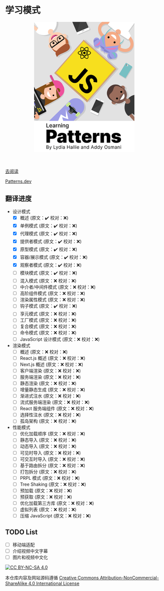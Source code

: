 # 学习模式

<img src="docs/public/images/cover.png" style="width: 320px;display:block;margin: 0 auto 50px;" />

[去阅读](https://xiaofuyesnew.github.io/learning-patterns/)

[Patterns.dev](https://patterns.dev)

## 翻译进度

- 设计模式
  - [x] 概述 (原文：✔️ 校对：❌)
  - [x] 单例模式 (原文：✔️ 校对：❌)
  - [x] 代理模式 (原文：✔️ 校对：❌)
  - [x] 提供者模式 (原文：✔️ 校对：❌)
  - [x] 原型模式 (原文：✔️ 校对：❌)
  - [x] 容器/展示模式 (原文：✔️ 校对：❌)
  - [x] 观察者模式 (原文：✔️ 校对：❌)
  - [ ] 模块模式 (原文：✔️ 校对：❌)
  - [ ] 混入模式 (原文：❌ 校对：❌)
  - [ ] 中介者/中间件模式 (原文：❌ 校对：❌)
  - [ ] 高阶组件模式 (原文：❌ 校对：❌)
  - [ ] 渲染属性模式 (原文：❌ 校对：❌)
  - [ ] 钩子模式 (原文：✔️ 校对：❌)
  - [ ] 享元模式 (原文：❌ 校对：❌)
  - [ ] 工厂模式 (原文：❌ 校对：❌)
  - [ ] 复合模式 (原文：❌ 校对：❌)
  - [ ] 命令模式 (原文：❌ 校对：❌)
  - [ ] JavaScript 设计模式 (原文：❌ 校对：❌)
- 渲染模式
  - [ ] 概述 (原文：❌ 校对：❌)
  - [ ] React.js 概述 (原文：❌ 校对：❌)
  - [ ] Next.js 概述 (原文：❌ 校对：❌)
  - [ ] 客户端渲染 (原文：❌ 校对：❌)
  - [ ] 服务端渲染 (原文：❌ 校对：❌)
  - [ ] 静态渲染 (原文：❌ 校对：❌)
  - [ ] 增量静态生成 (原文：❌ 校对：❌)
  - [ ] 渐进式注水 (原文：❌ 校对：❌)
  - [ ] 流式服务端渲染 (原文：❌ 校对：❌)
  - [ ] React 服务端组件 (原文：❌ 校对：❌)
  - [ ] 选择性注水 (原文：❌ 校对：❌)
  - [ ] 孤岛架构 (原文：❌ 校对：❌)
- 性能模式
  - [ ] 优化加载顺序 (原文：❌ 校对：❌)
  - [ ] 静态导入 (原文：❌ 校对：❌)
  - [ ] 动态导入 (原文：❌ 校对：❌)
  - [ ] 可见时导入 (原文：❌ 校对：❌)
  - [ ] 可交互时导入 (原文：❌ 校对：❌)
  - [ ] 基于路由拆分 (原文：❌ 校对：❌)
  - [ ] 打包拆分 (原文：❌ 校对：❌)
  - [ ] PRPL 模式 (原文：❌ 校对：❌)
  - [ ] Tree Shaking (原文：❌ 校对：❌)
  - [ ] 预加载 (原文：❌ 校对：❌)
  - [ ] 预获取 (原文：❌ 校对：❌)
  - [ ] 优化加载第三方库 (原文：❌ 校对：❌)
  - [ ] 虚拟列表 (原文：❌ 校对：❌)
  - [ ] 压缩 JavaScript (原文：❌ 校对：❌)

## TODO List

- [ ] 移动端适配
- [ ] 介绍视频中文字幕
- [ ] 图片和视频中文化

[![CC BY-NC-SA 4.0](https://licensebuttons.net/l/by-nc-sa/4.0/88x31.png)](http://creativecommons.org/licenses/by-nc-sa/4.0/)

本仓库内容及网站源码遵循 [Creative Commons Attribution-NonCommercial-ShareAlike 4.0 International License](https://creativecommons.org/licenses/by-nc-sa/4.0/)
